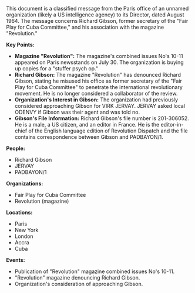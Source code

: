 This document is a classified message from the Paris office of an unnamed organization (likely a US intelligence agency) to its Director, dated August 1964. The message concerns Richard Gibson, former secretary of the "Fair Play for Cuba Committee," and his association with the magazine "Revolution."

**Key Points:**

*   **Magazine "Revolution":** The magazine's combined issues No's 10-11 appeared on Paris newsstands on July 30. The organization is buying up copies for a "stuffer psych op."
*   **Richard Gibson:** The magazine "Revolution" has denounced Richard Gibson, stating he misused his office as former secretary of the "Fair Play for Cuba Committee" to penetrate the international revolutionary movement. He is no longer considered a collaborator of the review.
*   **Organization's Interest in Gibson:** The organization had previously considered approaching Gibson for VIRK JERVAY. JERVAY asked local ODENVY if Gibson was their agent and was told no.
*   **Gibson's File Information:** Richard Gibson's file number is 201-306052. He is a male, a US citizen, and an editor in France. He is the editor-in-chief of the English language edition of Revolution Dispatch and the file contains correspondence between Gibson and PADBAYON/1.

**People:**

*   Richard Gibson
*   JERVAY
*   PADBAYON/1

**Organizations:**

*   Fair Play for Cuba Committee
*   Revolution (magazine)

**Locations:**

*   Paris
*   New York
*   London
*   Accra
*   Cuba

**Events:**

*   Publication of "Revolution" magazine combined issues No's 10-11.
*   "Revolution" magazine denouncing Richard Gibson.
*   Organization's consideration of approaching Gibson.
